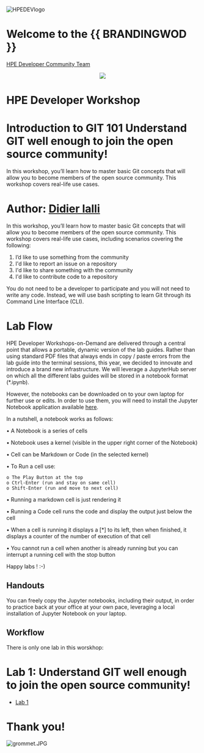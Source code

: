 ![HPEDEVlogo](Pictures/hpe-dev-logo.png)

# Welcome to the {{ BRANDINGWOD }}
[HPE Developer Community Team](https://hpedev.io)

<p align="center">
  <img src="Pictures/hackshackdisco.png">
  
</p>

# HPE Developer Workshop



# Introduction to GIT 101 Understand GIT well enough to join the open source community!
In this workshop, you’ll learn how to master basic Git concepts that will allow you to become members of the open source community. This workshop covers real-life use cases.

# Author: [Didier lalli](mailto:didier.lalli@hpe.com)

In this workshop, you’ll learn how to master basic Git concepts that will allow you to become members of the open source community. This workshop covers real-life use cases, including scenarios covering the following:
 
1. I’d like to use something from the community
2. I'd like to report an issue on a repository
3. I'd like to share something with the community
4. I'd like to contribute code to a repository

You do not need to be a developer to participate and you will not need to write any code. Instead, we will use bash scripting to learn Git through its Command Line Interface (CLI).


# Lab Flow

HPE Developer Workshops-on-Demand are delivered through a central point that allows a portable, dynamic version of the lab guides. Rather than using standard PDF files that always ends in copy / paste errors from the lab guide into the terminal sessions, this year, we decided to innovate and introduce a brand new infrastructure. We will leverage a JupyterHub server on which all the different labs guides will be stored in a notebook format (*.ipynb). 

However, the notebooks can be downloaded on to your own laptop for further use or edits. In order to use  them, you will need to install the Jupyter Notebook application available [here](https://jupyter.org/install).

In a nutshell, a notebook works as follows:

• A Notebook is a series of cells

• Notebook uses a kernel (visible in the upper right corner of the Notebook)

• Cell can be Markdown or Code (in the selected kernel)

• To Run a cell use:

    o The Play Button at the top
    o Ctrl-Enter (run and stay on same cell)
    o Shift-Enter (run and move to next cell)
    
• Running a markdown cell is just rendering it

• Running a Code cell runs the code and display the output just below the cell

• When a cell is running it displays a [*] to its left, then when finished, it displays a counter of the number of execution of that cell

• You cannot run a cell when another is already running but you can interrupt a running cell with the stop button


Happy labs ! :-)


## Handouts

You can freely copy the Jupyter notebooks, including their output, in order to practice back at your office at your own pace, leveraging a local installation of Jupyter Notebook on your laptop.

## Workflow

There is only one lab in this worskhop: 

# Lab 1: Understand GIT well enough to join the open source community!

* [Lab 1](1-WKSHP-GIT-Basics.ipynb)


# Thank you!
![grommet.JPG](Pictures/grommet.JPG)
